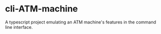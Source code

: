 # cli-ATM-machine
A typescript project emulating an ATM machine's features in the command line interface.
